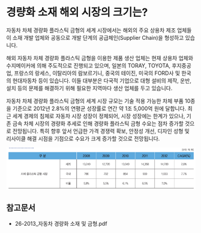 # 경량화 소재 해외 시장의 크기는?

자동차 차체 경량화 플라스틱 금형의 세계 시장에서는 해외의 주요 상용차 제조 업체들이 소재 개발 업체와 공동으로 개발 단계의 공급체인(Supplier Chain)을 형성하고 있습니다.

해외 자동차 차체 경량화 플라스틱 금형을 이용한 제품 생산 업체는 현재 상용차 업체와 수지메이커에 의해 주도적으로 진행되고 있으며, 일본의 TORAY, TOYOTA, 후지중공업, 프랑스의 랑세스, 이탈리아의 람보르기니, 중국의 테이진, 미국의 FORD사 및 한국의 현대자동차 등이 있습니다. 
이들 대부분은 다국적 기업으로 대형 설비의 제작, 운반, 설치 등의 문제를 해결하기 위해 필요한 지역마다 생산 업체를 두고 있습니다.

자동차 차체 경량화 플라스틱 금형의 세계 시장 규모는 기술 적용 가능한 차체 부품 10종을 기준으로 2012년 2.8%의 연평균 성장률로 연간 약 1조 5,000억 원에 달합니다.
최근 세계 경제의 침체로 자동차 시장 성장이 정체되어, 시장 성장에는 한계가 있으나, 기존 금속 차체 시장의 경량화 추세로 인해 경량화 플라스틱 금형 수요는 점차 증가할 것으로 전망됩니다. 
특히 향후 앞서 언급한 가격 경쟁력 확보, 안정성 개선, 디자인 성형 및 리사이클 해결 시점을 기점으로 수요가 크게 증가할 것으로 전망됩니다.

![](./images/경량화소재_Q12_1_1.PNG)

## 참고문서
- 26-2013_자동차 경량화 소재 및 금형.pdf